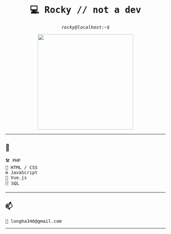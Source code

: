 <h1 align="center" style="font-family: monospace">💻 Rocky // not a dev</h1>
<p align="center" style="font-family: monospace"><i>rocky@localhost:~$</i> </p>

<p align="center">
  <img src="https://media.giphy.com/media/VbnUQpnihPSIgIXuZv/giphy.gif" width="300"/>
</p>

---

## 🧰 
<pre>
🛠️ PHP  
🎨 HTML / CSS  
⚙️ JavaScript  
🧩 Vue.js  
🗄️ SQL  
</pre>

---

## 📫
<pre>
📧 longha346@gmail.com
</pre>

---
